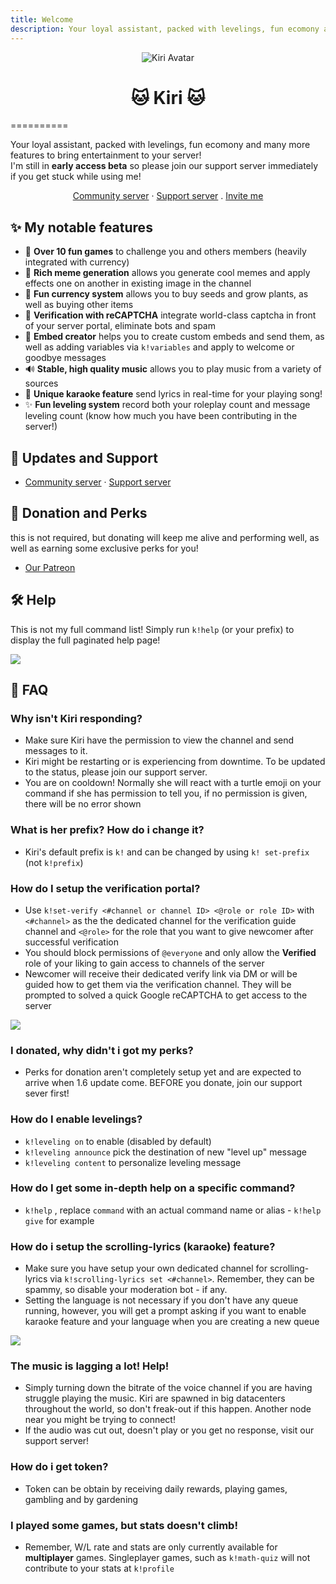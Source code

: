 ```yaml
---
title: Welcome
description: Your loyal assistant, packed with levelings, fun ecomony and many more features to bring entertainment to your server! 
---
```


<p align="center">
<img alt="Kiri Avatar" src="https://images-ext-2.discordapp.net/external/nMBpRYg6kCNJ8xBVcDQ_aJ8A3BZ48nEbfJBolKLAZiY/%3Fsize%3D4096/https/cdn.discordapp.com/avatars/859116638820761630/f923c6db761e8751bf112488c37dafc5.png?width=100&height=100" />
</p>

<h1><center>🐱 Kiri 🐱</center></h1>
==========

Your loyal assistant, packed with levelings, fun ecomony and many more features to bring entertainment to your server!  
I'm still in **early access beta** so please join our support server immediately if you get stuck while using me!  
  
<center><a href="https://discord.gg/D6rWrvS">Community server</a> · <a href="https://discord.gg/kJRAjMyEkY">Support server</a> . <a href="https://discord.com/api/oauth2/authorize?client_id=859116638820761630&permissions=4294831607&scope=bot%20applications.commands">Invite me</a></center>
  

✨ My notable features
---------------------

* 🏓 **Over 10 fun games** to challenge you and others members (heavily integrated with currency)
* 🎨 **Rich meme generation** allows you generate cool memes and apply effects one on another in existing image in the channel
* 📜 **Fun currency system** allows you to buy seeds and grow plants, as well as buying other items
* 🔢 **Verification with reCAPTCHA** integrate world-class captcha in front of your server portal, eliminate bots and spam
* 📜 **Embed creator** helps you to create custom embeds and send them, as well as adding variables via `k!variables` and apply to welcome or goodbye messages
* 🔊 **Stable, high quality music** allows you to play music from a variety of sources
* 📢 **Unique karaoke feature** send lyrics in real-time for your playing song!
* ✨ **Fun leveling system** record both your roleplay count and message leveling count (know how much you have been contributing in the server!)

📢 Updates and Support
----------------------

* [Community server](https://discord.gg/D6rWrvS) · [Support server](https://discord.gg/kJRAjMyEkY)

🤗 Donation and Perks
---------------------

this is not required, but donating will keep me alive and performing well, as well as earning some exclusive perks for you!

* [Our Patreon](https://www.patreon.com/kiridiscord)

🛠️ Help
--------

This is not my full command list! Simply run `k!help` (or your prefix) to display the full paginated help page!  
  
![](https://i.imgur.com/4wqT54f.png)

🤔 FAQ
------

### Why isn't Kiri responding?

* Make sure Kiri have the permission to view the channel and send messages to it.
* Kiri might be restarting or is experiencing from downtime. To be updated to the status, please join our support server.
* You are on cooldown! Normally she will react with a turtle emoji on your command if she has permission to tell you, if no permission is given, there will be no error shown

### What is her prefix? How do i change it?

* Kiri's default prefix is `k!` and can be changed by using `k! set-prefix` (not `k!prefix`)

### How do I setup the verification portal?

* Use `k!set-verify <#channel or channel ID> <@role or role ID>` with `<#channel>` as the the dedicated channel for the verification guide channel and `<@role>` for the role that you want to give newcomer after successful verification
* You should block permissions of `@everyone` and only allow the **Verified** role of your liking to gain access to channels of the server
* Newcomer will receive their dedicated verify link via DM or will be guided how to get them via the verification channel. They will be prompted to solved a quick Google reCAPTCHA to get access to the server

![](https://i.imgur.com/68tE6ke.png)

### I donated, why didn't i got my perks?

* Perks for donation aren't completely setup yet and are expected to arrive when 1.6 update come. BEFORE you donate, join our support sever first!

### How do I enable levelings?

* `k!leveling on` to enable (disabled by default)
* `k!leveling announce` pick the destination of new "level up" message
* `k!leveling content` to personalize leveling message

### How do I get some in-depth help on a specific command?

* `k!help` , replace `command` with an actual command name or alias - `k!help give` for example

### How do i setup the scrolling-lyrics (karaoke) feature?

* Make sure you have setup your own dedicated channel for scrolling-lyrics via `k!scrolling-lyrics set <#channel>`. Remember, they can be spammy, so disable your moderation bot - if any.
* Setting the language is not necessary if you don't have any queue running, however, you will get a prompt asking if you want to enable karaoke feature and your language when you are creating a new queue

![](https://i.imgur.com/501aAVx.png)

### The music is lagging a lot! Help!

* Simply turning down the bitrate of the voice channel if you are having struggle playing the music. Kiri are spawned in big datacenters throughout the world, so don't freak-out if this happen. Another node near you might be trying to connect!
* If the audio was cut out, doesn't play or you get no response, visit our support server!

### How do i get token?

* Token can be obtain by receiving daily rewards, playing games, gambling and by gardening

### I played some games, but stats doesn't climb!

* Remember, W/L rate and stats are only currently available for **multiplayer** games. Singleplayer games, such as `k!math-quiz` will not contribute to your stats at `k!profile`